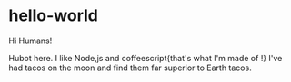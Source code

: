 # hello-world
 Hi Humans!
 
 Hubot here. I like Node,js and coffeescript{that's what I'm made of !}
 I've had tacos on the moon and find them far superior to Earth tacos.
